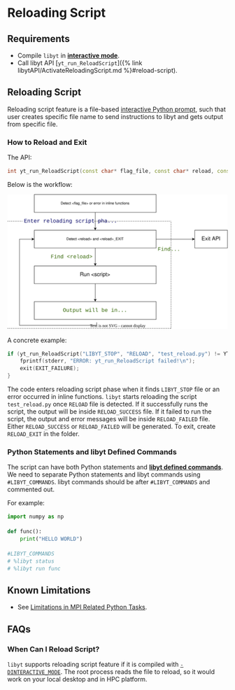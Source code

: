 # Reloading Script

## Requirements

- Compile `libyt` in [**interactive mode**](../how-to-install.md#dinteractive-mode).
- Call libyt API [`yt_run_ReloadScript`]({% link libytAPI/ActivateReloadingScript.md %}#reload-script). 

## Reloading Script
Reloading script feature is a file-based [interactive Python prompt](./interactive-python-prompt.md#interactive-python-prompt), such that user creates specific file name to send instructions to libyt and gets output from specific file.

### How to Reload and Exit
The API:
```c++
int yt_run_ReloadScript(const char* flag_file, const char* reload, const char* script);
```
Below is the workflow:

![](../_static/svg/ReloadingScript.svg)

A concrete example:
```c++
if (yt_run_ReloadScript("LIBYT_STOP", "RELOAD", "test_reload.py") != YT_SUCCESS) {
    fprintf(stderr, "ERROR: yt_run_ReloadScript failed!\n");
    exit(EXIT_FAILURE);
}
```
The code enters reloading script phase when it finds `LIBYT_STOP` file or an error occurred in inline functions. `libyt` starts reloading the script `test_reload.py` once `RELOAD` file is detected. If it successfully runs the script, the output will be inside `RELOAD_SUCCESS` file. If it failed to run the script, the output and error messages will be inside `RELOAD_FAILED` file. Either `RELOAD_SUCCESS` or `RELOAD_FAILED` will be generated. To exit, create `RELOAD_EXIT` in the folder.

### Python Statements and libyt Defined Commands

The script can have both Python statements and [**libyt defined commands**](./libyt-defined-command.md#libyt-defined-commands). We need to separate Python statements and libyt commands using `#LIBYT_COMMANDS`. libyt commands should be after `#LIBYT_COMMANDS` and commented out.

For example:
```python
import numpy as np

def func():
    print("HELLO WORLD")

#LIBYT_COMMANDS
# %libyt status
# %libyt run func
```

## Known Limitations
- See [Limitations in MPI Related Python Tasks](./limitation.md#limitations-in-mpi-related-python-tasks).

## FAQs

### When Can I Reload Script?
`libyt` supports reloading script feature if it is compiled with [`-DINTERACTIVE_MODE`](../how-to-install.md#dinteractive-mode).
The root process reads the file to reload, so it would work on your local desktop and in HPC platform.
